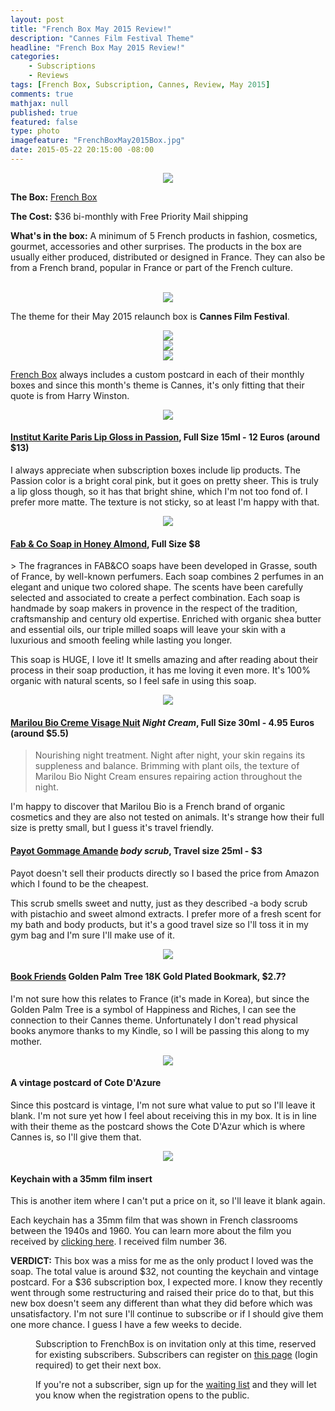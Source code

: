 ```yaml
---
layout: post
title: "French Box May 2015 Review!"
description: "Cannes Film Festival Theme"
headline: "French Box May 2015 Review!"
categories: 
    - Subscriptions
    - Reviews
tags: [French Box, Subscription, Cannes, Review, May 2015]
comments: true
mathjax: null
published: true
featured: false
type: photo
imagefeature: "FrenchBoxMay2015Box.jpg"
date: 2015-05-22 20:15:00 -08:00
---
```


<center><img src='/images/FrenchBoxMay2015Box.jpg'></center>
<p><b>The Box:</b> <a href="https://getfrenchbox.com">French Box</a></p>
<p><b>The Cost:</b> $36 bi-monthly with Free Priority Mail shipping</p>
<p><b>What's in the box:</b> A minimum of 5 French products in fashion, cosmetics, gourmet, accessories and other surprises. 
The products in the box are usually either produced, distributed or designed in France.
They can also be from a French brand, popular in France or part of the French culture.</p>
<br>

<center><img src='/images/FrenchBoxMay2015OpenBox.jpg'></center>
<p>The theme for their May 2015 relaunch box is <b>Cannes Film Festival</b>.</p>
<center><img src='/images/FrenchBoxMay2015OpenBox2.jpg'></center>

<center><img src='/images/FrenchBoxMay2015Postcard1.jpg'></center>
<center><img src='/images/FrenchBoxMay2015Postcard2.jpg'></center>
<p><a href="https://getfrenchbox.com">French Box</a> always includes a custom postcard in each of their monthly boxes and since this month's theme is Cannes, it's only fitting that their quote is from Harry Winston.</p>

<center><img src='/images/FrenchBoxMay2015Lip.jpg'></center>
<H4><a href="http://www.institutkariteparis.com/boutique_us/fiche_produit.cfm?ref=IK0209&type=54&code_lg=lg_us&num=211">Institut Karite Paris Lip Gloss in Passion</a>, Full Size 15ml - 12 Euros (around $13)</H4>
<p>I always appreciate when subscription boxes include lip products. The Passion color is a bright coral pink, but it goes on pretty sheer. This is truly a lip gloss though, so it has that bright shine, which I'm not too fond of. I prefer more matte. The texture is not sticky, so at least I'm happy with that.</p>

<center><img src='/images/FrenchBoxMay2015Soap.jpg'></center>
<H4><a href="https://getfrenchbox.com/shop/fabco-2-perfumes-soap/">Fab & Co Soap in Honey Almond</a>, Full Size $8</H4>
> The fragrances in FAB&CO soaps have been developed in Grasse, south of France, by well-known perfumers. Each soap combines 2 perfumes in an elegant and unique two colored shape. The scents have been carefully selected and associated to create a perfect combination.  
Each soap is handmade by soap makers in provence in the respect of the tradition, craftsmanship and century old expertise. Enriched with organic shea butter and essential oils, our triple milled soaps will leave your skin with a luxurious and smooth feeling while lasting you longer.

<p>This soap is HUGE, I love it! It smells amazing and after reading about their process in their soap production, it has me loving it even more. It's 100% organic with natural scents, so I feel safe in using this soap.</p>


<center><img src='/images/FrenchBoxMay2015Skincare.jpg'></center>
<H4><a href="http://www.mariloubio.com/uk/soin_creme_nuit.html">Marilou Bio Creme Visage Nuit</a> <i>Night Cream</i>, Full Size 30ml - 4.95 Euros (around $5.5)</H4>

>Nourishing night treatment. Night after night, your skin regains its suppleness 
and balance. Brimming with plant oils, the texture of Marilou Bio Night Cream
ensures repairing action throughout the night. 

<p>I'm happy to discover that Marilou Bio is a French brand of organic cosmetics and they are also not tested on animals. It's strange how their full size is pretty small, but I guess it's travel friendly.</p>

<H4><a href="http://www.amazon.com/Payot-Corps-Gommage-Amande-Pistachio/dp/B00JFYVZRO/ref=sr_1_1?s=beauty&ie=UTF8&qid=1432352534&sr=1-1&keywords=payot+gommage">Payot Gommage Amande</a> <i>body scrub</i>, Travel size 25ml - $3</H4>
<p>Payot doesn't sell their products directly so I based the price from Amazon which I found to be the cheapest.</p>
<p>This scrub smells sweet and nutty, just as they described -a body scrub with pistachio and sweet almond extracts. I prefer more of a fresh scent for my bath and body products, but it's a good travel size so I'll toss it in my gym bag and I'm sure I'll make use of it.</p>

<center><img src='/images/FrenchBoxMay2015Bookmark.jpg'></center>
<H4><a href="http://www.bookfriends.kr/src/main/indexpage.php">Book Friends</a> Golden Palm Tree 18K Gold Plated Bookmark, $2.7?</H4>
<p>I'm not sure how this relates to France (it's made in Korea), but since the Golden Palm Tree is a symbol of Happiness and Riches, I can see the connection to their Cannes theme. Unfortunately I don't read physical books anymore thanks to my Kindle, so I will be passing this along to my mother.</p>

<center><img src='/images/FrenchBoxMay2015VintagePostcard.jpg'></center>
<H4>A vintage postcard of Cote D'Azure</H4>
<p>Since this postcard is vintage, I'm not sure what value to put so I'll leave it blank. I'm not sure yet how I feel about receiving this in my box. It is in line with their theme as the postcard shows the Cote D'Azur which is where Cannes is, so I'll give them that.</p>

<center><img src='/images/FrenchBoxMay2015Keychain.jpg'></center>
<H4>Keychain with a 35mm film insert</H4>
<p>This is another item where I can't put a price on it, so I'll leave it blank again.</p>
<p>Each keychain has a 35mm film that was shown in French classrooms between the 1940s and 1960. You can learn more about the film you received by <a href="http://getfrenchbox.com/35mm/">clicking here</a>. I received film number 36.</p>

<p><b>VERDICT:</b> This box was a miss for me as the only product I loved was the soap. The total value is around $32, not counting the keychain and vintage postcard. For a $36 subscription box, I expected more. I know they recently went through some restructuring and raised their price do to that, but this new box doesn't seem any different than what they did before which was unsatisfactory. I'm not sure I'll continue to subscribe or if I should give them one more chance. I guess I have a few weeks to decide.</p>

<p><DD>Subscription to FrenchBox is on invitation only at this time, reserved for existing subscribers. Subscribers can register on <a href="https://getfrenchbox.com/subscription/">this page</a> (login required) to get their next box.</DD></p>

<p><DD>If you're not a subscriber, sign up for the <a href="https://getfrenchbox.com/subscription/">waiting list</a> and they will let you know when the registration opens to the public.</DD></p>
